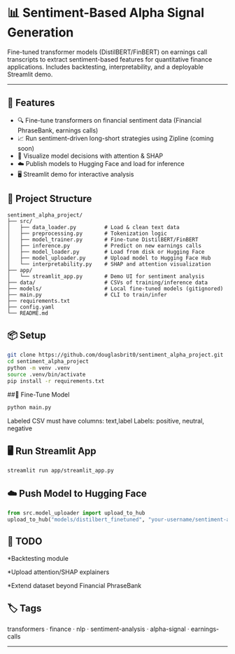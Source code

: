 # 📊 Sentiment-Based Alpha Signal Generation

Fine-tuned transformer models (DistilBERT/FinBERT) on earnings call transcripts to extract sentiment-based features for quantitative finance applications. Includes backtesting, interpretability, and a deployable Streamlit demo.

---

## 🚀 Features

- 🔍 Fine-tune transformers on financial sentiment data (Financial PhraseBank, earnings calls)
- 📈 Run sentiment-driven long-short strategies using Zipline (coming soon)
- 🧠 Visualize model decisions with attention & SHAP
- ☁️ Publish models to Hugging Face and load for inference
- 🖥️ Streamlit demo for interactive analysis



## 🧱 Project Structure

```text
sentiment_alpha_project/
├── src/
│   ├── data_loader.py         # Load & clean text data
│   ├── preprocessing.py       # Tokenization logic
│   ├── model_trainer.py       # Fine-tune DistilBERT/FinBERT
│   ├── inference.py           # Predict on new earnings calls
│   ├── model_loader.py        # Load from disk or Hugging Face
│   ├── model_uploader.py      # Upload model to Hugging Face Hub
│   └── interpretability.py    # SHAP and attention visualization
├── app/
│   └── streamlit_app.py       # Demo UI for sentiment analysis
├── data/                      # CSVs of training/inference data
├── models/                    # Local fine-tuned models (gitignored)
├── main.py                    # CLI to train/infer
├── requirements.txt
├── config.yaml
└── README.md
```



## 📦 Setup

```bash
git clone https://github.com/douglasbrit0/sentiment_alpha_project.git
cd sentiment_alpha_project
python -m venv .venv
source .venv/bin/activate
pip install -r requirements.txt
```



##🧪 Fine-Tune Model

```bash
python main.py
```

Labeled CSV must have columns: text,label
Labels: positive, neutral, negative



## 🖥️ Run Streamlit App

```bash
streamlit run app/streamlit_app.py
```



## ☁️ Push Model to Hugging Face

```python
from src.model_uploader import upload_to_hub
upload_to_hub("models/distilbert_finetuned", "your-username/sentiment-alpha-model", "your_hf_token")
```



## 🧠 TODO
 *Backtesting module

 *Upload attention/SHAP explainers

 *Extend dataset beyond Financial PhraseBank




## 🏷️ Tags
transformers · finance · nlp · sentiment-analysis · alpha-signal · earnings-calls

---
